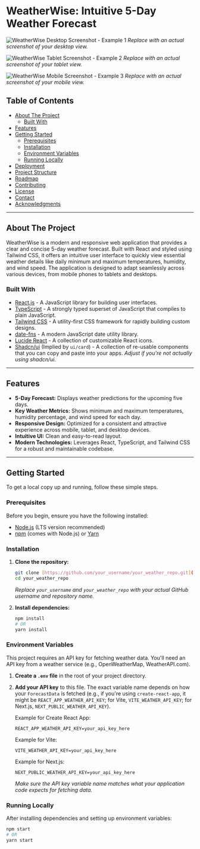 # WeatherWise: Intuitive 5-Day Weather Forecast

![WeatherWise Desktop Screenshot - Example 1](https://via.placeholder.com/1200x600?text=Desktop+View+Screenshot)
*Replace with an actual screenshot of your desktop view.*

![WeatherWise Tablet Screenshot - Example 2](https://via.placeholder.com/800x400?text=Tablet+View+Screenshot)
*Replace with an actual screenshot of your tablet view.*

![WeatherWise Mobile Screenshot - Example 3](https://via.placeholder.com/400x600?text=Mobile+View+Screenshot)
*Replace with an actual screenshot of your mobile view.*

## Table of Contents

* [About The Project](#about-the-project)
    * [Built With](#built-with)
* [Features](#features)
* [Getting Started](#getting-started)
    * [Prerequisites](#prerequisites)
    * [Installation](#installation)
    * [Environment Variables](#environment-variables)
    * [Running Locally](#running-locally)
* [Deployment](#deployment)
* [Project Structure](#project-structure)
* [Roadmap](#roadmap)
* [Contributing](#contributing)
* [License](#license)
* [Contact](#contact)
* [Acknowledgments](#acknowledgments)

---

## About The Project

WeatherWise is a modern and responsive web application that provides a clear and concise 5-day weather forecast. Built with React and styled using Tailwind CSS, it offers an intuitive user interface to quickly view essential weather details like daily minimum and maximum temperatures, humidity, and wind speed. The application is designed to adapt seamlessly across various devices, from mobile phones to tablets and desktops.

### Built With

* [React.js](https://react.dev/) - A JavaScript library for building user interfaces.
* [TypeScript](https://www.typescriptlang.org/) - A strongly typed superset of JavaScript that compiles to plain JavaScript.
* [Tailwind CSS](https://tailwindcss.com/) - A utility-first CSS framework for rapidly building custom designs.
* [date-fns](https://date-fns.org/) - A modern JavaScript date utility library.
* [Lucide React](https://lucide.dev/icons/) - A collection of customizable React icons.
* [Shadcn/ui](https://ui.shadcn.com/) (Implied by `ui/card`) - A collection of re-usable components that you can copy and paste into your apps. *Adjust if you're not actually using shadcn/ui.*

---

## Features

* **5-Day Forecast:** Displays weather predictions for the upcoming five days.
* **Key Weather Metrics:** Shows minimum and maximum temperatures, humidity percentage, and wind speed for each day.
* **Responsive Design:** Optimized for a consistent and attractive experience across mobile, tablet, and desktop devices.
* **Intuitive UI:** Clean and easy-to-read layout.
* **Modern Technologies:** Leverages React, TypeScript, and Tailwind CSS for a robust and maintainable codebase.

---

## Getting Started

To get a local copy up and running, follow these simple steps.

### Prerequisites

Before you begin, ensure you have the following installed:

* [Node.js](https://nodejs.org/en/download/) (LTS version recommended)
* [npm](https://www.npmjs.com/) (comes with Node.js) or [Yarn](https://yarnpkg.com/)

### Installation

1.  **Clone the repository:**
    ```bash
    git clone [https://github.com/your_username/your_weather_repo.git](https://github.com/your_username/your_weather_repo.git)
    cd your_weather_repo
    ```
    *Replace `your_username` and `your_weather_repo` with your actual GitHub username and repository name.*

2.  **Install dependencies:**
    ```bash
    npm install
    # OR
    yarn install
    ```

### Environment Variables

This project requires an API key for fetching weather data. You'll need an API key from a weather service (e.g., OpenWeatherMap, WeatherAPI.com).

1.  **Create a `.env` file** in the root of your project directory.
2.  **Add your API key** to this file. The exact variable name depends on how your `ForecastData` is fetched (e.g., if you're using `create-react-app`, it might be `REACT_APP_WEATHER_API_KEY`; for Vite, `VITE_WEATHER_API_KEY`; for Next.js, `NEXT_PUBLIC_WEATHER_API_KEY`).

    Example for Create React App:
    ```env
    REACT_APP_WEATHER_API_KEY=your_api_key_here
    ```

    Example for Vite:
    ```env
    VITE_WEATHER_API_KEY=your_api_key_here
    ```

    Example for Next.js:
    ```env
    NEXT_PUBLIC_WEATHER_API_KEY=your_api_key_here
    ```
    *Make sure the API key variable name matches what your application code expects for fetching data.*

### Running Locally

After installing dependencies and setting up environment variables:

```bash
npm start
# OR
yarn start
